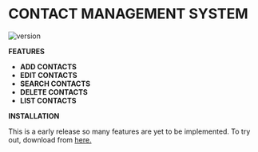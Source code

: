 # CONTACT MANAGEMENT SYSTEM

![version](https://img.shields.io/badge/version-1.0.0-blue)

**FEATURES**

- __ADD CONTACTS__
- __EDIT CONTACTS__
- __SEARCH CONTACTS__
- __DELETE CONTACTS__
- __LIST CONTACTS__

**INSTALLATION**

 This is a early release so many features are yet to be implemented. To try out, download from [here.](https://github.com/sudo-apt-install-insanity/Contact-Manager/releases/download/v1.0.0/contact_manager.zip)
